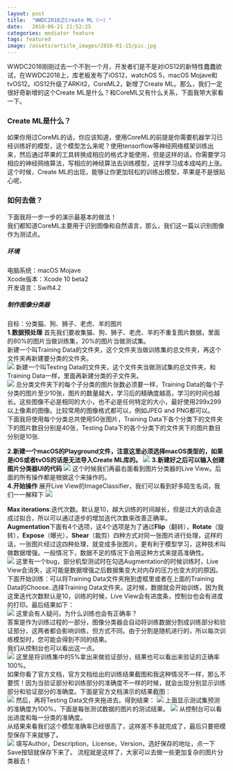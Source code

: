 ```yaml
---
layout: post
title:  "WWDC2018之Create ML（一）"
date:   2018-06-21 21:52:25
categories: mediator feature
tags: featured
image: /assets/article_images/2016-01-15/pic.jpg
---
```

WWDC2018刚刚过去一个不到一个月，开发者们是不是对iOS12的新特性蠢蠢欲试，在WWDC2018上，库老板发布了iOS12，watchOS 5，macOS Mojave和tvOS12。iOS12升级了ARKit2，CoreML2，新增了Create ML。那么，我们一定很好奇新增的这个Create ML是什么？和CoreML又有什么关系，下面我带大家看一下。
### **Create ML是什么？**
如果你用过CoreML的话，你应该知道，使用CoreML的前提是你需要机器学习已经训练好的模型，这个模型怎么来呢？使用tensorflow等神经网络框架训练出来，然后通过苹果的工具转换成相应的格式才能使用，但是这样的话，你需要学习相应的神经网络算法，写相应的神经算法去训练模型，这样学习成本成吨的上涨。这个时候，Create ML的出现，能够让你更加轻松的训练出模型，苹果是不是很贴心呢、
### **如何去做？**
下面我将一步一步的演示最基本的做法！  
我们都知道CoreML主要用于识别图像和自然语言，那么，我们这一篇以识别图像作为测试点。  
##### **环境**
电脑系统：macOS Mojave  
Xcode版本：Xcode 10 beta2  
开发语言：Swift4.2   
##### **制作图像分类器**
目标：分类猫、狗、狮子、老虎、羊的图片  
**1.数据预处理**
首先我们要收集猫、狗、狮子、老虎、羊的不重复图片数据，里面的80%的图片当做训练集，20%的图片当做测试集。  
新建一个叫Training Data的文件夹，这个文件夹当做训练集的总文件夹，再这个文件夹再新建要分类的文件夹。  
![](/assets/article_images/2018-06-21/pic13.png)
新建一个叫Testing Data的文件夹，这个文件夹当做测试集的总文件夹，和Training Data一样，里面再新建分类的子文件夹。  
![](/assets/article_images/2018-06-21/pic14.png)
总分类文件夹下的每个子分类的图片张数必须要一样，Training Data的每个子分类的图片至少10张，图片的数量越大，学习后的精确度越高，学习的时间也越长。这些图像不必是相同的大小，也不必是任何特定的大小，最好使用299x299以上像素的图像。比较常用的图像格式都可以，例如JPEG and PNG都可以。  
下面我将使用每个分类总共使用50张图片，Training Data下各个分类下的文件夹下的图片数目分别是40张，Testing Data下的各个分类下的文件夹下的图片数目分别是10张.

**2.新建一个macOS的Playground文件，注意这里必须选择macOS类型的，如果是iOS或者tvOS的话是无法导入Create ML库的。**
![](/assets/article_images/2018-06-21/pic1.png)
**3.新建好之后可以输入创建图片分类器UI的代码**
![](/assets/article_images/2018-06-21/pic2.png)
这个时候我们再最右面看到图片分类器的Live View。后面的所有操作都是根据这个来操作的。  
**4.开始操作**
展开Live View的ImageClassifier，我们可以看到好多陌生名词，我们一一解释下
![](/assets/article_images/2018-06-21/pic5.png)

**Max iterations**:迭代次数。默认是10，越大训练的时间越长，但是过大的话会造成过拟合，所以可以通过逐步的增加迭代次数来改善正确率。   
**Augmentation**下面有4个选项，这4个选项是为了通过**Flip**（翻转），**Rotate**（旋转），**Expose**（曝光），**Shear**（裁剪）四种方式对同一张图片进行处理，这样的话，一张图片经过这四种处理，就变成多张图片。更有利于模型学习，这种技术叫做数据增强。一般情况下，数据不足的情况下会用这种方式来提高准确性。  
![](/assets/article_images/2018-06-21/pic6.png)
这里有一个bug，部分机型测试时在勾选Augmentation的时候训练时，Live View会消失，这可能是数据增强之后数据集变大对内存的压力也变大的的原因。
下面开始训练：可以将Training Data文件夹拖到虚框里或者在上面的Training Data的Choose..选择Training Data文件夹。这时候，数据就会开始训练，因为我这里迭代次数默认是10，训练的时候，Live View会有进度条，控制台也会有进度的打印。最后结果如下：  
![](/assets/article_images/2018-06-21/pic7.png)
这里会有人疑问，为什么训练也会有正确率？  
答案是作为训练过程的一部分，图像分类器会自动将训练数据分割成训练部分和验证部分，这两者都会影响训练，但方式不同。由于分割是随机进行的，所以每次训练模型时，您可能会得到不同的结果。  
我们从控制台也可以看出这一点。  
![](/assets/article_images/2018-06-21/pic10.png)
这里是将训练集中的5%拿出来做验证部分，结果也可以看出来验证的正确率100%。  
如果你看了官方文档，官方文档给出的训练结果截图和我这种情况不一样，那么不要慌！因为当验证部分和训练部分的准确度不一样的时候，就会出现分别显示训练部分和验证部分的准确度。下面是官方文档演示的结果截图：  
![](/assets/article_images/2018-06-21/pic15.png)
然后，再将Testing Data文件夹拖进去。得到结果：
![](/assets/article_images/2018-06-21/pic8.png)
上面显示测试集预测的准确度为100%，下面是每张测试数据的图片的测试结果。 
![](/assets/article_images/2018-06-21/pic11.png)
从控制台可以看出进度和每一分类的准确度。  
从结果来看我们这个模型准确率已经很高了，这样差不多就完成了，最后只要把模型保存下来就够了。  
![](/assets/article_images/2018-06-21/pic9.png)
填写Author，Description，License，Version，选好保存的地址，点一下Save按钮就保存下来了。
流程就是这样了，大家可以去做一些更加复杂的图片分类器去！






